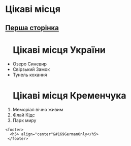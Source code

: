 <!DOCTYPE html>
<html>
<head>
  <meta charset="utf-8">
  <title>Завдання 20.02.2024</title>
</head>
<body>
 <header> 

 </header>
   <h1>Цікаві місця</h1>
    <a href="index.html"> <h2>Перша сторінка</h2></a>
    <ul><h1>Цікаві місця України</h1>
     <li>Озеро Синевир</li>
     <li>Свірзький Замок</li>
     <li>Тунель кохання</li>
   </ul>
    <ol><h1>Цікаві місця Кременчука</h1>
       <li>Меморіал вічно живим</li>
       <li>Флай Кідс</li>
       <li>Парк миру</li>
    </ol>
    
    <footer>
      <h5> align="center"&#169GermanOnly</h5>
     </footer>
</body>
</html>
